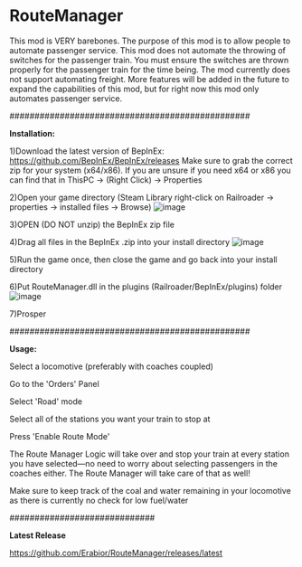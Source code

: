# RouteManager
This mod is VERY barebones. The purpose of this mod is to allow people to automate passenger service. This mod does not automate the throwing of switches for the passenger train. You must ensure the switches are thrown properly for the passenger train for the time being. The mod currently does not support automating freight.  More features will be added in the future to expand the capabilities of this mod, but for right now this mod only automates passenger service.

################################################

**Installation:**

1)Download the latest version of BepInEx: https://github.com/BepInEx/BepInEx/releases Make sure to grab the correct zip for your system (x64/x86). If you are unsure if you need x64 or x86 you can find that in ThisPC -> (Right Click) -> Properties

2)Open your game directory (Steam Library right-click on Railroader -> properties -> installed files -> Browse)
![image](https://github.com/Erabior/RouteManager/assets/7718625/0b75293a-9092-4cb1-a7cc-7125cf09f799)

3)OPEN (DO NOT unzip) the BepInEx zip file

4)Drag all files in the BepInEx .zip into your install directory
![image](https://github.com/Erabior/RouteManager/assets/7718625/4eec8c87-4a12-4d99-9cc5-a255ebdd16d5)


5)Run the game once, then close the game and go back into your install directory

6)Put RouteManager.dll in the plugins (Railroader/BepInEx/plugins) folder
![image](https://github.com/Erabior/RouteManager/assets/7718625/d8719272-514b-4b7d-96f4-f765bb751eca)

7)Prosper

################################################

**Usage:**

Select a locomotive (preferably with coaches coupled)

Go to the 'Orders' Panel

Select 'Road' mode

Select all of the stations you want your train to stop at

Press 'Enable Route Mode'

The Route Manager Logic will take over and stop your train at every station you have selected—no need to worry about selecting passengers in the coaches either. The Route Manager will take care of that as well!

Make sure to keep track of the coal and water remaining in your locomotive as there is currently no check for low fuel/water



#############################

**Latest Release**


https://github.com/Erabior/RouteManager/releases/latest


